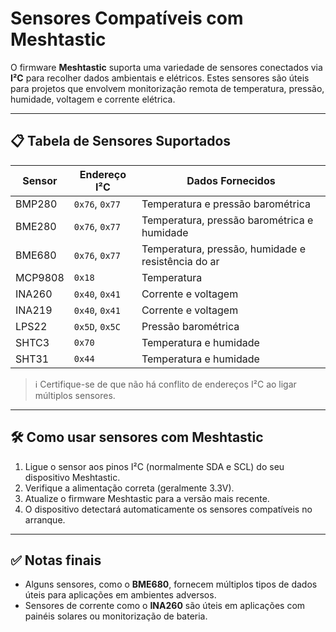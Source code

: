 # Sensores Compatíveis com Meshtastic

O firmware **Meshtastic** suporta uma variedade de sensores conectados via **I²C** para recolher dados ambientais e elétricos. Estes sensores são úteis para projetos que envolvem monitorização remota de temperatura, pressão, humidade, voltagem e corrente elétrica.

---

## 📋 Tabela de Sensores Suportados

| Sensor   | Endereço I²C     | Dados Fornecidos                                                       |
|----------|------------------|-------------------------------------------------------------------------|
| BMP280   | `0x76`, `0x77`   | Temperatura e pressão barométrica                                       |
| BME280   | `0x76`, `0x77`   | Temperatura, pressão barométrica e humidade                             |
| BME680   | `0x76`, `0x77`   | Temperatura, pressão, humidade e resistência do ar                      |
| MCP9808  | `0x18`           | Temperatura                                                             |
| INA260   | `0x40`, `0x41`   | Corrente e voltagem                                                     |
| INA219   | `0x40`, `0x41`   | Corrente e voltagem                                                     |
| LPS22    | `0x5D`, `0x5C`   | Pressão barométrica                                                     |
| SHTC3    | `0x70`           | Temperatura e humidade                                                  |
| SHT31    | `0x44`           | Temperatura e humidade                                                  |

> ℹ️ Certifique-se de que não há conflito de endereços I²C ao ligar múltiplos sensores.

---

## 🛠️ Como usar sensores com Meshtastic

1. Ligue o sensor aos pinos I²C (normalmente SDA e SCL) do seu dispositivo Meshtastic.
2. Verifique a alimentação correta (geralmente 3.3V).
3. Atualize o firmware Meshtastic para a versão mais recente.
4. O dispositivo detectará automaticamente os sensores compatíveis no arranque.

---

## ✅ Notas finais

- Alguns sensores, como o **BME680**, fornecem múltiplos tipos de dados úteis para aplicações em ambientes adversos.
- Sensores de corrente como o **INA260** são úteis em aplicações com painéis solares ou monitorização de bateria.
